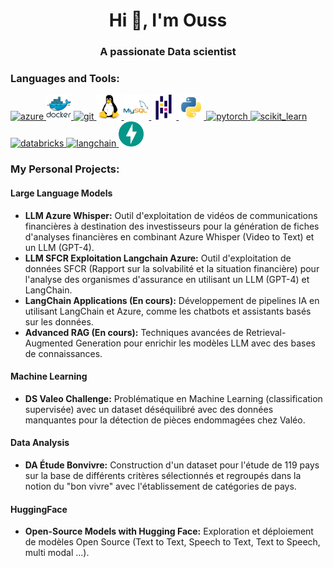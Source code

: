 <h1 align="center">Hi 👋, I'm Ouss </h1>
<h3 align="center">A passionate Data scientist </h3>

<h3 align="left">Languages and Tools:</h3>
<p align="left"> 
  <a href="https://azure.microsoft.com/en-in/" target="_blank" rel="noreferrer"> 
    <img src="https://www.vectorlogo.zone/logos/microsoft_azure/microsoft_azure-icon.svg" alt="azure" width="40" height="40"/> 
  </a> 
  <a href="https://www.docker.com/" target="_blank" rel="noreferrer"> 
    <img src="https://raw.githubusercontent.com/devicons/devicon/master/icons/docker/docker-original-wordmark.svg" alt="docker" width="40" height="40"/> 
  </a> 
  <a href="https://git-scm.com/" target="_blank" rel="noreferrer"> 
    <img src="https://www.vectorlogo.zone/logos/git-scm/git-scm-icon.svg" alt="git" width="40" height="40"/> 
  </a> 
  <a href="https://www.linux.org/" target="_blank" rel="noreferrer"> 
    <img src="https://raw.githubusercontent.com/devicons/devicon/master/icons/linux/linux-original.svg" alt="linux" width="40" height="40"/> 
  </a> 
  <a href="https://www.mysql.com/" target="_blank" rel="noreferrer"> 
    <img src="https://raw.githubusercontent.com/devicons/devicon/master/icons/mysql/mysql-original-wordmark.svg" alt="mysql" width="40" height="40"/> 
  </a> 
  <a href="https://pandas.pydata.org/" target="_blank" rel="noreferrer"> 
    <img src="https://raw.githubusercontent.com/devicons/devicon/2ae2a900d2f041da66e950e4d48052658d850630/icons/pandas/pandas-original.svg" alt="pandas" width="40" height="40"/> 
  </a> 
  <a href="https://www.python.org" target="_blank" rel="noreferrer"> 
    <img src="https://raw.githubusercontent.com/devicons/devicon/master/icons/python/python-original.svg" alt="python" width="40" height="40"/> 
  </a> 
  <a href="https://pytorch.org/" target="_blank" rel="noreferrer"> 
    <img src="https://www.vectorlogo.zone/logos/pytorch/pytorch-icon.svg" alt="pytorch" width="40" height="40"/> 
  </a> 
  <a href="https://scikit-learn.org/" target="_blank" rel="noreferrer"> 
    <img src="https://upload.wikimedia.org/wikipedia/commons/0/05/Scikit_learn_logo_small.svg" alt="scikit_learn" width="40" height="40"/> 
  </a> 
  <a href="https://www.databricks.com/" target="_blank" rel="noreferrer"> 
    <img src="https://upload.wikimedia.org/wikipedia/commons/6/63/Databricks_Logo.png" alt="databricks" width="40" height="40"/> 
  </a> 
  <a href="https://langchain.com/" target="_blank" rel="noreferrer"> 
    <img src="https://user-images.githubusercontent.com/104678321/221405701-64027b4e-045b-4c38-bab0-4c125f80b7aa.png" alt="langchain" width="40" height="40"/> 
  </a> 
  <a href="https://fastapi.tiangolo.com/" target="_blank" rel="noreferrer"> 
    <img src="https://raw.githubusercontent.com/devicons/devicon/master/icons/fastapi/fastapi-original.svg" alt="fastapi" width="40" height="40"/> 
  </a> 
</p>

<h3 align="left">My Personal Projects:</h3>

<h4 align="left">Large Language Models</h4>
<ul>
  <li><b>LLM Azure Whisper:</b> Outil d'exploitation de vidéos de communications financières à destination des investisseurs pour la génération de fiches d'analyses financières en combinant Azure Whisper (Video to Text) et un LLM (GPT-4).</li>
  <li><b>LLM SFCR Exploitation Langchain Azure:</b> Outil d'exploitation de données SFCR (Rapport sur la solvabilité et la situation financière) pour l'analyse des organismes d'assurance en utilisant un LLM (GPT-4) et LangChain.</li>
  <li><b>LangChain Applications (En cours):</b> Développement de pipelines IA en utilisant LangChain et Azure, comme les chatbots et assistants basés sur les données.</li>
  <li><b>Advanced RAG (En cours):</b> Techniques avancées de Retrieval-Augmented Generation pour enrichir les modèles LLM avec des bases de connaissances.</li>
</ul>

<h4 align="left">Machine Learning</h4>
<ul>
  <li><b>DS Valeo Challenge:</b> Problématique en Machine Learning (classification supervisée) avec un dataset déséquilibré avec des données manquantes pour la détection de pièces endommagées chez Valéo.</li>
</ul>

<h4 align="left">Data Analysis</h4>
<ul>
  <li><b>DA Étude Bonvivre:</b> Construction d'un dataset pour l'étude de 119 pays sur la base de différents critères sélectionnés et regroupés dans la notion du "bon vivre" avec l'établissement de catégories de pays.</li>
</ul>

<h4 align="left">HuggingFace</h4>
<ul>
  <li><b>Open-Source Models with Hugging Face:</b> Exploration et déploiement de modèles Open Source (Text to Text, Speech to Text, Text to Speech, multi modal ...).</li>
</ul>
